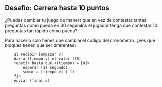 ## Desafío: Carrera hasta 10 puntos

¿Puedes cambiar tu juego de manera que en vez de contestar tantas preguntas como pueda en 30 segundos el jugador tenga que contestar 10 preguntas tan rápido como pueda?

Para hacerlo solo tienes que cambiar el código del cronómetro. ¿Ves qué bloques tienen que ser diferentes?

```blocks3
    al recibir [empezar v]
    dar a [tiempo v] el valor (30)
    repetir hasta que <(tiempo) = [0]>
        esperar (1) segundos
        sumar a [tiempo v] (-1)
    fin
    enviar (final v)
```